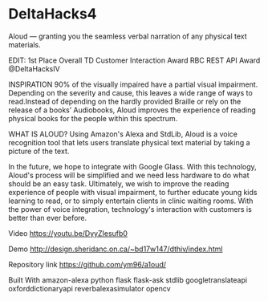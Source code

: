 # DeltaHacks4
Aloud — granting you the seamless verbal narration of any physical text materials.

EDIT: 1st Place Overall TD Customer Interaction Award RBC REST API Award @DeltaHacksIV

INSPIRATION
90% of the visually impaired have a partial visual impairment. Depending on the severity and cause, this leaves a wide range of ways to read.Instead of depending on the hardly provided Braille or rely on the release of a books’ Audiobooks, Aloud improves the experience of reading physical books for the people within this spectrum.

WHAT IS ALOUD?
Using Amazon's Alexa and StdLib, Aloud is a voice recognition tool that lets users translate physical text material by taking a picture of the text.

In the future, we hope to integrate with Google Glass. With this technology, Aloud's process will be simplified and we need less hardware to do what should be an easy task. Ultimately, we wish to improve the reading experience of people with visual impairment, to further educate young kids learning to read, or to simply entertain clients in clinic waiting rooms. With the power of voice integration, technology's interaction with customers is better than ever before.

Video https://youtu.be/DyyZIesufb0

Demo http://design.sheridanc.on.ca/~bd17w147/dthiv/index.html

Repository link https://github.com/ym96/a1oud/

Built With
amazon-alexa
python
flask
flask-ask
stdlib
googletranslateapi
oxforddictionaryapi
reverbalexasimulator
opencv
